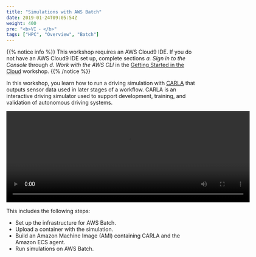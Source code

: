 ```yaml
---
title: "Simulations with AWS Batch"
date: 2019-01-24T09:05:54Z
weight: 400
pre: "<b>VI ⁃ </b>"
tags: ["HPC", "Overview", "Batch"]
---
```


<!--
**Fully managed batch processing at any scale**

AWS Batch enables developers, scientists, and engineers to easily and efficiently run hundreds of thousands of batch computing jobs on AWS. AWS Batch dynamically provisions the optimal quantity and type of compute resources (e.g., CPU or memory optimized instances) based on the volume and specific resource requirements of the batch jobs submitted. With AWS Batch, there is no need to install and manage batch computing software or server clusters that you use to run your jobs, allowing you to focus on analyzing results and solving problems. AWS Batch plans, schedules, and executes your batch computing workloads across the full range of AWS compute services and features, such as Amazon EC2 and Spot Instances.

There is no additional charge for AWS Batch. You only pay for the AWS resources (e.g. EC2 instances) you create to store and run your batch jobs.
For more details on that topic see the [AWS Batch](https://aws.amazon.com/batch/)

Key advantages of AWS Batch

AWS Batch eliminates the need to operate third-party commercial or open source batch processing solutions. There is no batch software or servers to install or manage. AWS Batch manages all the infrastructure for you, avoiding the complexities of provisioning, managing, monitoring, and scaling your batch computing jobs.

**Fully managed**

AWS Batch eliminates the need to operate third-party commercial or open source batch processing solutions. There is no batch software or servers to install or manage. AWS Batch manages all the infrastructure for you, avoiding the complexities of provisioning, managing, monitoring, and scaling your batch computing jobs.

**Integrated with AWS**

AWS Batch is natively integrated with the AWS platform, allowing you to leverage the scaling, networking, and access management capabilities of AWS. This makes it easy to run jobs that safely and securely retrieve and write data to and from AWS data stores such as Amazon S3 or Amazon DynamoDB.

**Cost optimized resource provisioning**
AWS Batch provisions compute resources and optimizes the job distribution based on the volume and resource requirements of the submitted batch jobs. AWS Batch dynamically scales compute resources to any quantity required to run your batch jobs, freeing you from the constraints of fixed-capacity clusters. AWS Batch will utilize Spot Instances on your behalf, reducing the cost of running your batch jobs further. -->

{{% notice info %}}
This workshop requires an AWS Cloud9 IDE. If you do not have an AWS Cloud9 IDE set up, complete sections *a. Sign in to the Console* through *d. Work with the AWS CLI* in the [Getting Started in the Cloud](/02-aws-getting-started.html) workshop.
{{% /notice %}}

In this workshop, you learn how to run a driving simulation with [CARLA](http://carla.org/) that outputs sensor data used in later stages of a workflow. CARLA is an interactive driving simulator used to support development, training, and validation of autonomous driving systems.

<video width="640" height="240" controls>
  <source src="/images/carla.mp4" type="video/mp4">
  Your browser does not support the video tag.
</video>

This includes the following steps:

- Set up the infrastructure for AWS Batch.
- Upload a container with the simulation.
- Build an Amazon Machine Image (AMI) containing CARLA and the Amazon ECS agent.
- Run simulations on AWS Batch.
